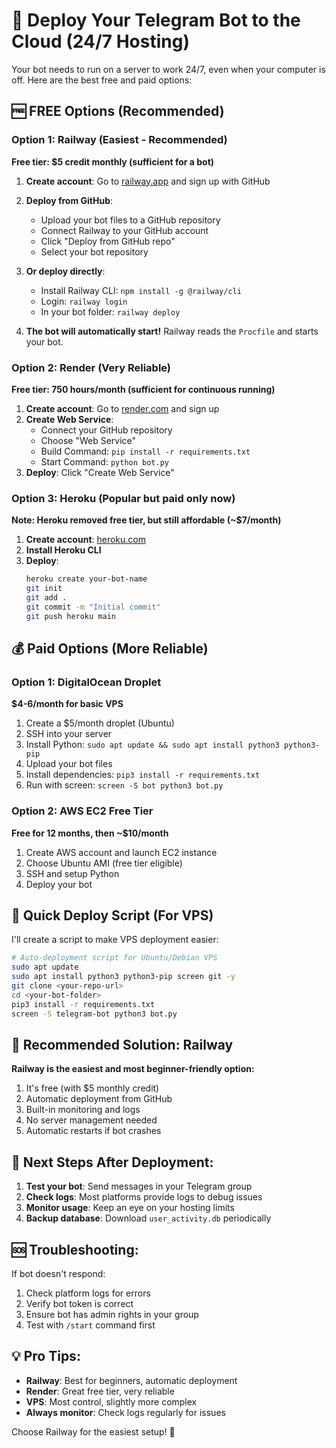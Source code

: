 # 🚀 Deploy Your Telegram Bot to the Cloud (24/7 Hosting)

Your bot needs to run on a server to work 24/7, even when your computer is off. Here are the best free and paid options:

## 🆓 FREE Options (Recommended)

### Option 1: Railway (Easiest - Recommended)
**Free tier: $5 credit monthly (sufficient for a bot)**

1. **Create account**: Go to [railway.app](https://railway.app) and sign up with GitHub
2. **Deploy from GitHub**:
   - Upload your bot files to a GitHub repository
   - Connect Railway to your GitHub account
   - Click "Deploy from GitHub repo"
   - Select your bot repository

3. **Or deploy directly**:
   - Install Railway CLI: `npm install -g @railway/cli`
   - Login: `railway login`
   - In your bot folder: `railway deploy`

4. **The bot will automatically start!** Railway reads the `Procfile` and starts your bot.

### Option 2: Render (Very Reliable)
**Free tier: 750 hours/month (sufficient for continuous running)**

1. **Create account**: Go to [render.com](https://render.com) and sign up
2. **Create Web Service**:
   - Connect your GitHub repository
   - Choose "Web Service"
   - Build Command: `pip install -r requirements.txt`
   - Start Command: `python bot.py`
3. **Deploy**: Click "Create Web Service"

### Option 3: Heroku (Popular but paid only now)
**Note: Heroku removed free tier, but still affordable (~$7/month)**

1. **Create account**: [heroku.com](https://heroku.com)
2. **Install Heroku CLI**
3. **Deploy**:
   ```bash
   heroku create your-bot-name
   git init
   git add .
   git commit -m "Initial commit"
   git push heroku main
   ```

## 💰 Paid Options (More Reliable)

### Option 1: DigitalOcean Droplet
**$4-6/month for basic VPS**

1. Create a $5/month droplet (Ubuntu)
2. SSH into your server
3. Install Python: `sudo apt update && sudo apt install python3 python3-pip`
4. Upload your bot files
5. Install dependencies: `pip3 install -r requirements.txt`
6. Run with screen: `screen -S bot python3 bot.py`

### Option 2: AWS EC2 Free Tier
**Free for 12 months, then ~$10/month**

1. Create AWS account and launch EC2 instance
2. Choose Ubuntu AMI (free tier eligible)
3. SSH and setup Python
4. Deploy your bot

## 🔧 Quick Deploy Script (For VPS)

I'll create a script to make VPS deployment easier:

```bash
# Auto-deployment script for Ubuntu/Debian VPS
sudo apt update
sudo apt install python3 python3-pip screen git -y
git clone <your-repo-url>
cd <your-bot-folder>
pip3 install -r requirements.txt
screen -S telegram-bot python3 bot.py
```

## 🎯 Recommended Solution: Railway

**Railway is the easiest and most beginner-friendly option:**

1. It's free (with $5 monthly credit)
2. Automatic deployment from GitHub
3. Built-in monitoring and logs
4. No server management needed
5. Automatic restarts if bot crashes

## 📝 Next Steps After Deployment:

1. **Test your bot**: Send messages in your Telegram group
2. **Check logs**: Most platforms provide logs to debug issues
3. **Monitor usage**: Keep an eye on your hosting limits
4. **Backup database**: Download `user_activity.db` periodically

## 🆘 Troubleshooting:

If bot doesn't respond:
1. Check platform logs for errors
2. Verify bot token is correct
3. Ensure bot has admin rights in your group
4. Test with `/start` command first

## 💡 Pro Tips:

- **Railway**: Best for beginners, automatic deployment
- **Render**: Great free tier, very reliable
- **VPS**: Most control, slightly more complex
- **Always monitor**: Check logs regularly for issues

Choose Railway for the easiest setup! 🚀